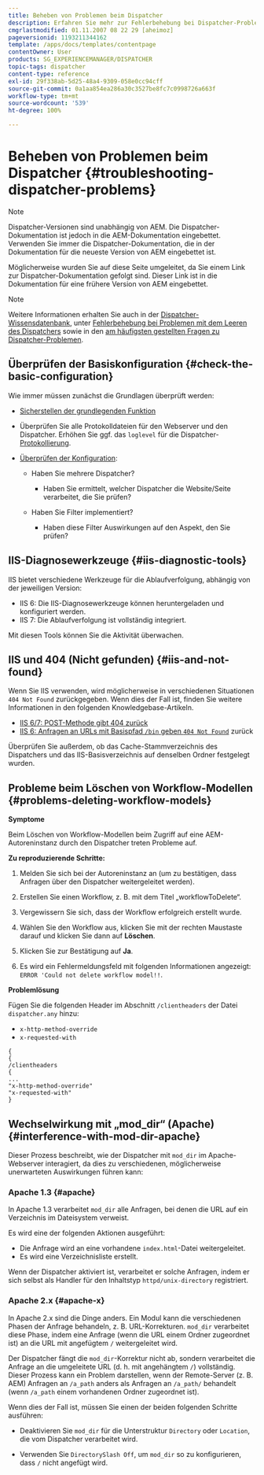 ```yaml
---
title: Beheben von Problemen beim Dispatcher
description: Erfahren Sie mehr zur Fehlerbehebung bei Dispatcher-Problemen.
cmgrlastmodified: 01.11.2007 08 22 29 [aheimoz]
pageversionid: 1193211344162
template: /apps/docs/templates/contentpage
contentOwner: User
products: SG_EXPERIENCEMANAGER/DISPATCHER
topic-tags: dispatcher
content-type: reference
exl-id: 29f338ab-5d25-48a4-9309-058e0cc94cff
source-git-commit: 0a1aa854ea286a30c3527be8fc7c0998726a663f
workflow-type: tm+mt
source-wordcount: '539'
ht-degree: 100%

---
```


# Beheben von Problemen beim Dispatcher {#troubleshooting-dispatcher-problems}

>[!NOTE]
>
>Dispatcher-Versionen sind unabhängig von AEM. Die Dispatcher-Dokumentation ist jedoch in die AEM-Dokumentation eingebettet. Verwenden Sie immer die Dispatcher-Dokumentation, die in der Dokumentation für die neueste Version von AEM eingebettet ist.
>
>Möglicherweise wurden Sie auf diese Seite umgeleitet, da Sie einem Link zur Dispatcher-Dokumentation gefolgt sind. Dieser Link ist in die Dokumentation für eine frühere Version von AEM eingebettet.

>[!NOTE]
>
>Weitere Informationen erhalten Sie auch in der [Dispatcher-Wissensdatenbank](https://helpx.adobe.com/de/experience-manager/kb/index/dispatcher.html), unter [Fehlerbehebung bei Problemen mit dem Leeren des Dispatchers](https://experienceleague.adobe.com/search.html?lang=de#q=troubleshooting%20dispatcher%20flushing%20issues&amp;sort=relevancy&amp;lang=de&amp;f:el_product=[Experience%20Manager]) sowie in den [am häufigsten gestellten Fragen zu Dispatcher-Problemen](dispatcher-faq.md).

## Überprüfen der Basiskonfiguration {#check-the-basic-configuration}

Wie immer müssen zunächst die Grundlagen überprüft werden:

* [Sicherstellen der grundlegenden Funktion](/help/using/dispatcher-configuration.md#confirming-basic-operation)
* Überprüfen Sie alle Protokolldateien für den Webserver und den Dispatcher. Erhöhen Sie ggf. das `loglevel` für die Dispatcher-[Protokollierung](/help/using/dispatcher-configuration.md#logging).

* [Überprüfen der Konfiguration](/help/using/dispatcher-configuration.md):

   * Haben Sie mehrere Dispatcher?

      * Haben Sie ermittelt, welcher Dispatcher die Website/Seite verarbeitet, die Sie prüfen?

   * Haben Sie Filter implementiert?

      * Haben diese Filter Auswirkungen auf den Aspekt, den Sie prüfen?

## IIS-Diagnosewerkzeuge {#iis-diagnostic-tools}

IIS bietet verschiedene Werkzeuge für die Ablaufverfolgung, abhängig von der jeweiligen Version:

* IIS 6: Die IIS-Diagnosewerkzeuge können heruntergeladen und konfiguriert werden.
* IIS 7: Die Ablaufverfolgung ist vollständig integriert.

Mit diesen Tools können Sie die Aktivität überwachen.

## IIS und 404 (Nicht gefunden) {#iis-and-not-found}

Wenn Sie IIS verwenden, wird möglicherweise in verschiedenen Situationen `404 Not Found` zurückgegeben. Wenn dies der Fall ist, finden Sie weitere Informationen in den folgenden Knowledgebase-Artikeln.

* [IIS 6/7: POST-Methode gibt 404 zurück](https://helpx.adobe.com/de/experience-manager/kb/IIS6IsapiFilters.html)
* [IIS 6: Anfragen an URLs mit Basispfad `/bin` geben `404 Not Found`](https://helpx.adobe.com/de/experience-manager/kb/RequestsToBinDirectoryFailInIIS6.html) zurück

Überprüfen Sie außerdem, ob das Cache-Stammverzeichnis des Dispatchers und das IIS-Basisverzeichnis auf denselben Ordner festgelegt wurden.

## Probleme beim Löschen von Workflow-Modellen {#problems-deleting-workflow-models}

**Symptome**

Beim Löschen von Workflow-Modellen beim Zugriff auf eine AEM-Autoreninstanz durch den Dispatcher treten Probleme auf.

**Zu reproduzierende Schritte:**

1. Melden Sie sich bei der Autoreninstanz an (um zu bestätigen, dass Anfragen über den Dispatcher weitergeleitet werden).
1. Erstellen Sie einen Workflow, z. B. mit dem Titel „workflowToDelete“.
1. Vergewissern Sie sich, dass der Workflow erfolgreich erstellt wurde.
1. Wählen Sie den Workflow aus, klicken Sie mit der rechten Maustaste darauf und klicken Sie dann auf **Löschen**.

1. Klicken Sie zur Bestätigung auf **Ja**.
1. Es wird ein Fehlermeldungsfeld mit folgenden Informationen angezeigt:\
   `ERROR 'Could not delete workflow model!!`.

**Problemlösung**

Fügen Sie die folgenden Header im Abschnitt `/clientheaders` der Datei `dispatcher.any` hinzu:

* `x-http-method-override`
* `x-requested-with`

```
{  
{  
/clientheaders  
{  
...  
"x-http-method-override"  
"x-requested-with"  
}
```

## Wechselwirkung mit „mod_dir“ (Apache) {#interference-with-mod-dir-apache}

Dieser Prozess beschreibt, wie der Dispatcher mit `mod_dir` im Apache-Webserver interagiert, da dies zu verschiedenen, möglicherweise unerwarteten Auswirkungen führen kann:

### Apache 1.3 {#apache}

In Apache 1.3 verarbeitet `mod_dir` alle Anfragen, bei denen die URL auf ein Verzeichnis im Dateisystem verweist.

Es wird eine der folgenden Aktionen ausgeführt:

* Die Anfrage wird an eine vorhandene `index.html`-Datei weitergeleitet.
* Es wird eine Verzeichnisliste erstellt.

Wenn der Dispatcher aktiviert ist, verarbeitet er solche Anfragen, indem er sich selbst als Handler für den Inhaltstyp `httpd/unix-directory` registriert.

### Apache 2.x {#apache-x}

In Apache 2.x sind die Dinge anders. Ein Modul kann die verschiedenen Phasen der Anfrage behandeln, z. B. URL-Korrekturen. `mod_dir` verarbeitet diese Phase, indem eine Anfrage (wenn die URL einem Ordner zugeordnet ist) an die URL mit angefügtem `/` weitergeleitet wird.

Der Dispatcher fängt die `mod_dir`-Korrektur nicht ab, sondern verarbeitet die Anfrage an die umgeleitete URL (d. h. mit angehängtem `/`) vollständig. Dieser Prozess kann ein Problem darstellen, wenn der Remote-Server (z. B. AEM) Anfragen an `/a_path` anders als Anfragen an `/a_path/` behandelt (wenn `/a_path` einem vorhandenen Ordner zugeordnet ist).

Wenn dies der Fall ist, müssen Sie einen der beiden folgenden Schritte ausführen:

* Deaktivieren Sie `mod_dir` für die Unterstruktur `Directory` oder `Location`, die vom Dispatcher verarbeitet wird.

* Verwenden Sie `DirectorySlash Off`, um `mod_dir` so zu konfigurieren, dass `/` nicht angefügt wird.
